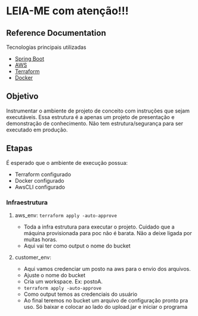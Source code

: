 # LEIA-ME com atenção!!!

## Reference Documentation

Tecnologias principais utilizadas

* [Spring Boot](https://docs.spring.io/spring-boot/3.4.5)
* [AWS](https://docs.aws.amazon.com)
* [Terraform](https://terraform.io/)
* [Docker](https://www.docker.com/)

## Objetivo

Instrumentar o ambiente de projeto de conceito com instruções que sejam executáveis.
Essa estrutura é a apenas um projeto de presentação e demonstração de conhecimento. Não tem estrutura/segurança para ser
executado em produção.

## Etapas

É esperado que o ambiente de execução possua:

* Terraform configurado
* Docker configurado
* AwsCLI configurado

### Infraestrutura

1) aws_env: `terraform apply -auto-approve`
    * Toda a infra estrutura para executar o projeto. Cuidado que a máquina provisionada para poc não é barata. Não a
      deixe ligada por muitas horas.
    * Aqui vai ter como output o nome do bucket

2) customer_env:
    * Aqui vamos credenciar um posto na aws para o envio dos arquivos.
    * Ajuste o nome do bucket
    * Cria um workspace. Ex: postoA.
    * `terraform apply -auto-approve`
    * Como output temos as credenciais do usuário
    * Ao final teremos no bucket um arquivo de configuração pronto pra uso.
      Só baixar e colocar ao lado do upload.jar e iniciar o programa
